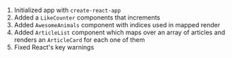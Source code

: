 
1. Initialized app with `create-react-app`
2. Added a `LikeCounter` components that increments
3. Added `AwesomeAnimals` component with indices used in mapped render
4. Added `ArticleList` component which maps over an array of articles and renders an `ArticleCard` for each one of them
5. Fixed React's key warnings
